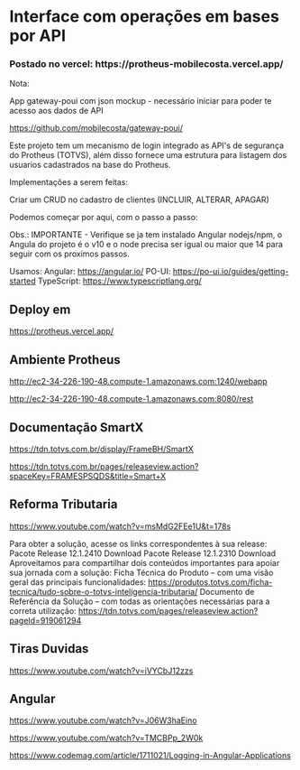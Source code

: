 <h1> Interface com operações em bases por API</h1> 

<h3>Postado no vercel: https://protheus-mobilecosta.vercel.app/ </h3>

Nota: 

App gateway-poui com json mockup - necessário iniciar para poder te acesso aos dados de API

https://github.com/mobilecosta/gateway-poui/


Este projeto tem um mecanismo de login integrado as API's de segurança do Protheus (TOTVS), além disso fornece uma estrutura para listagem dos usuarios cadastrados na base do Protheus.

Implementações a serem feitas:

Criar um CRUD no cadastro de clientes
(INCLUIR, ALTERAR, APAGAR)

Podemos começar por aqui, com o passo a passo:

Obs.: IMPORTANTE - Verifique se ja tem instalado Angular nodejs/npm, o Angula do projeto é o v10 e o node precisa ser igual ou maior que 14 para seguir com os proximos passos.

Usamos: 
Angular: https://angular.io/
PO-UI: https://po-ui.io/guides/getting-started
TypeScript: https://www.typescriptlang.org/

## Deploy em
https://protheus.vercel.app/

## Ambiente Protheus
http://ec2-34-226-190-48.compute-1.amazonaws.com:1240/webapp

http://ec2-34-226-190-48.compute-1.amazonaws.com:8080/rest

## Documentação SmartX

https://tdn.totvs.com.br/display/FrameBH/SmartX

https://tdn.totvs.com.br/pages/releaseview.action?spaceKey=FRAMESPSQDS&title=Smart+X

## Reforma Tributaria

https://www.youtube.com/watch?v=msMdG2FEe1U&t=178s

Para obter a solução, acesse os links correspondentes à sua release:
Pacote Release 12.1.2410
Download
Pacote Release 12.1.2310
Download
Aproveitamos para compartilhar dois conteúdos importantes para apoiar sua jornada com a solução:
Ficha Técnica do Produto – com uma visão geral das principais funcionalidades:
https://produtos.totvs.com/ficha-tecnica/tudo-sobre-o-totvs-inteligencia-tributaria/
Documento de Referência da Solução – com todas as orientações necessárias para a correta utilização:
https://tdn.totvs.com/pages/releaseview.action?pageId=919061294


## Tiras Duvidas
https://www.youtube.com/watch?v=iVYCbJ12zzs


## Angular
https://www.youtube.com/watch?v=J06W3haEino

https://www.youtube.com/watch?v=TMCBPp_2W0k

https://www.codemag.com/article/1711021/Logging-in-Angular-Applications
